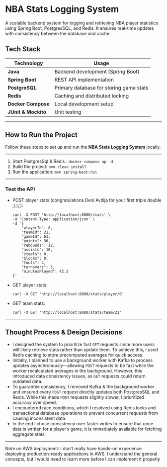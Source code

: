 # NBA Stats Logging System
A scalable backend system for logging and retrieving NBA player statistics using Spring Boot, PostgresSQL, and Redis. It ensures real-time updates with consistency between the database and cache.

## Tech Stack
| **Technology**    | **Usage** |
|-------------------|----------|
| **Java**        | Backend development (Spring Boot) |
| **Spring Boot**   | REST API implementation |
| **PostgreSQL**    | Primary database for storing game stats |
| **Redis**         | Caching and distributed locking |
| **Docker Compose** | Local development setup |
| **JUnit & Mockito** | Unit testing |

---

## How to Run the Project
Follow these steps to set up and run the **NBA Stats Logging System** locally.

---
1. Start PostgresSql & Redis : `docker-compose up -d`
2. Build the project: `nvm clean install`
3. Run the application: `mvn spring-boot:run`
---
### Test the API
- POST player stats (congratulations Deni Avdija for your first triple double 🇮🇱):
    ```curl
    curl -X POST 'http://localhost:8080/stats' \
    -H 'Content-Type: application/json' \
    -d '{
        "playerId": 8,
        "teamId": 21,
        "gameId": 61,
        "points": 30,
        "rebounds": 12,
        "assists": 10,
        "steals": 0,
        "blocks": 0,
        "fouls": 4,
        "turnovers": 5,
        "minutesPlayed": 42.1
    }'
  ```
- GET player stats:
    ```curl
  curl -X GET 'http://localhost:8080/stats/player/8'
   ```

- GET team stats:
    ```curl
  curl -X GET 'http://localhost:8080/stats/team/21'
   ```
  
---

## Thought Process & Design Decisions

- I designed the system to prioritize fast `GET` requests since more users will likely retrieve stats rather than update them. To achieve this, I used Redis caching to store precomputed averages for quick access.
- Initially, I planned to use a background worker with Kafka to process updates asynchronously—allowing `POST` requests to be fast while the worker recalculated averages in the background. However, this introduced data consistency issues, as `GET` requests could return outdated data.
- To guarantee consistency, I removed Kafka & the background worker and ensured every `POST` request directly updates both PostgresSQL and Redis. While this made `POST` requests slightly slower, I prioritized accuracy over speed.
- I encountered race conditions, which I resolved using Redis locks and transactional database operations to prevent concurrent requests from causing inconsistent data.
- In the end I chose consistency over faster writes to ensure that once data is written for a player’s game, it is immediately available for fetching aggregate stats

---
Note on AWS deployment: I don’t really have hands-on experience deploying production-ready applications in AWS. I understand the general concepts, but I would need to learn more before I can implement it properly